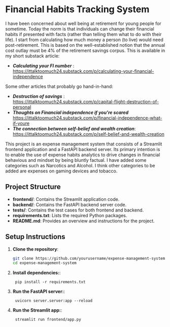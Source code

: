 # Financial Habits Tracking System

I have been concerned about well being at retirement for young people for sometime. Today the norm is that individuals can change their financial habits if presented with facts (rather than telling them what to do with their life).
I start from calculating how much money a person (to live) would need post-retirement. This is based on the well-established notion that the annual cost outlay must be 4% of the retirement savings corpus.
This is available in my short substack article:
 - ***Calculating your FI number*** : https://ittalktoomuch24.substack.com/p/calculating-your-financial-independence


Some other articles that probably go hand-in-hand:
- ***Destruction of savings*** : https://ittalktoomuch24.substack.com/p/capital-flight-destruction-of-personal
- ***Thoughts on Financial independence if you're scared*** https://ittalktoomuch24.substack.com/p/financial-independence-what-if-youre
- ***The connection between self-belief and wealth creation***: https://ittalktoomuch24.substack.com/p/self-belief-and-wealth-creation


This project is an expense management system that consists of a Streamlit frontend application and a FastAPI backend server.
Its primary intention is to enable the use of expense habits analytics to drive changes in financial behavious and mindset by being bluntly factual.
I have added some categories such as Narcotics and Alcohol. I think other categories to be added are expenses on gaming devices and tobacco.


## Project Structure

- **frontend/**: Contains the Streamlit application code.
- **backend/**: Contains the FastAPI backend server code.
- **tests/**: Contains the test cases for both frontend and backend.
- **requirements.txt**: Lists the required Python packages.
- **README.md**: Provides an overview and instructions for the project.


## Setup Instructions

1. **Clone the repository**:
   ```bash
   git clone https://github.com/yourusername/expense-management-system.git
   cd expense-management-system
   ```
1. **Install dependencies:**:   
   ```commandline
    pip install -r requirements.txt
   ```
1. **Run the FastAPI server:**:   
   ```commandline
    uvicorn server.server:app --reload
   ```
1. **Run the Streamlit app:**:   
   ```commandline
    streamlit run frontend/app.py
   ```
